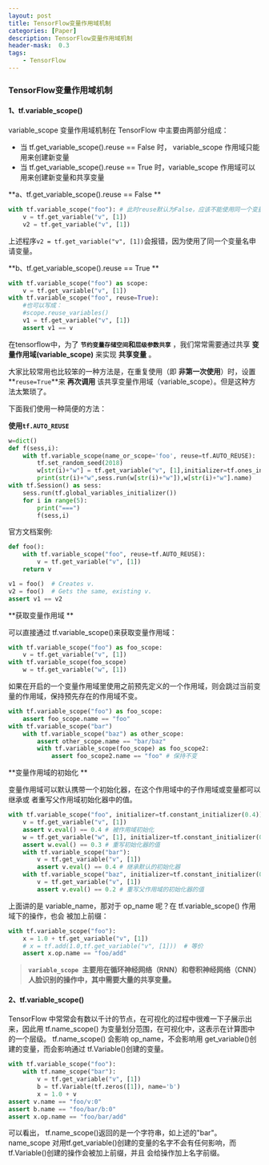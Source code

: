 ```yaml
---
layout: post
title: TensorFlow变量作用域机制
categories: [Paper]
description: TensorFlow变量作用域机制
header-mask:  0.3
tags: 
    - TensorFlow
---
```






### TensorFlow变量作用域机制

#### **1、tf.variable_scope()**
variable_scope 变量作用域机制在 TensorFlow 中主要由两部分组成：
- 当 tf.get_variable_scope().reuse == False 时， variable_scope 作用域只能用来创建新变量
- 当 tf.get_variable_scope().reuse == True 时，variable_scope 作用域可以用来创建新变量和共享变量

**a、tf.get_variable_scope().reuse == False **

```python
with tf.variable_scope("foo"): # 此时reuse默认为False，应该不能使用同一个变量名在此作用域下申请变量
	v = tf.get_variable("v", [1])
	v2 = tf.get_variable("v", [1])
```

上述程序`v2 = tf.get_variable("v", [1])`会报错，因为使用了同一个变量名申请变量。

**b、tf.get_variable_scope().reuse == True **



```python
with tf.variable_scope("foo") as scope:
	v = tf.get_variable("v", [1])
with tf.variable_scope("foo", reuse=True):
    #也可以写成：
    #scope.reuse_variables()
	v1 = tf.get_variable("v", [1])
	assert v1 == v
```



在tensorflow中，为了 **`节约变量存储空间`和`层级参数共享`** ，我们常常需要通过共享 **变量作用域(variable_scope)** 来实现 **共享变量** 。

大家比较常用也比较笨的一种方法是，在重复使用（即 **非第一次使用**）时，设置**` reuse=True `**来 **再次调用** 该共享变量作用域（variable_scope）。但是这种方法太繁琐了。

下面我们使用一种简便的方法：

**使用`tf.AUTO_REUSE`**

```python
w=dict()
def f(sess,i):
    with tf.variable_scope(name_or_scope='foo', reuse=tf.AUTO_REUSE):    ### 改动部分 ###
        tf.set_random_seed(2018)
        w[str(i)+"w"] = tf.get_variable("v", [1],initializer=tf.ones_initializer())
        print(str(i)+"w",sess.run(w[str(i)+"w"]),w[str(i)+"w"].name)
with tf.Session() as sess:
    sess.run(tf.global_variables_initializer())
    for i in range(5):
        print("===")
        f(sess,i)
```

官方文档案例:

```python
def foo():
    with tf.variable_scope("foo", reuse=tf.AUTO_REUSE):
        v = tf.get_variable("v", [1])
    return v

v1 = foo()  # Creates v.
v2 = foo()  # Gets the same, existing v.
assert v1 == v2
```

**获取变量作用域 **

可以直接通过 tf.variable_scope()来获取变量作用域：    

```python
with tf.variable_scope("foo") as foo_scope:
	v = tf.get_variable("v", [1])
with tf.variable_scope(foo_scope)
	w = tf.get_variable("w", [1])
```



如果在开启的一个变量作用域里使用之前预先定义的一个作用域，则会跳过当前变量的作用域，保持预先存在的作用域不变。    

```python
with tf.variable_scope("foo") as foo_scope:
	assert foo_scope.name == "foo"
with tf.variable_scope("bar")
	with tf.variable_scope("baz") as other_scope:
		assert other_scope.name == "bar/baz"
		with tf.variable_scope(foo_scope) as foo_scope2:
			assert foo_scope2.name == "foo" # 保持不变
```

**变量作用域的初始化 **

变量作用域可以默认携带一个初始化器，在这个作用域中的子作用域或变量都可以继承或 者重写父作用域初始化器中的值。    

```python
with tf.variable_scope("foo", initializer=tf.constant_initializer(0.4)):
	v = tf.get_variable("v", [1])
	assert v.eval() == 0.4 # 被作用域初始化
	w = tf.get_variable("w", [1], initializer=tf.constant_initializer(0.3)):
	assert w.eval() == 0.3 # 重写初始化器的值
	with tf.variable_scope("bar"):
		v = tf.get_variable("v", [1])
		assert v.eval() == 0.4 # 继承默认的初始化器
	with tf.variable_scope("baz", initializer=tf.constant_initializer(0.2)):
		v = tf.get_variable("v", [1])
		assert v.eval() == 0.2 # 重写父作用域的初始化器的值
```

上面讲的是 variable_name，那对于 op_name 呢？在 tf.variable_scope() 作用域下的操作，也会 被加上前缀：

```python
with tf.variable_scope("foo"):
	x = 1.0 + tf.get_variable("v", [1])
    # x = tf.add(1.0,tf.get_variable("v", [1]))  # 等价
    assert x.op.name == "foo/add"
```

> **`variable_scope `主要用在循环神经网络（RNN）和卷积神经网络（CNN）人脸识别的操作中，其中需要大量的共享变量。** 

#### **2、tf.variable_scope()**

TensorFlow 中常常会有数以千计的节点，在可视化的过程中很难一下子展示出来，因此用 tf.name_scope() 为变量划分范围，在可视化中，这表示在计算图中的一个层级。 tf.name_scope() 会影响 op_name，不会影响用 get_variable()创建的变量，而会影响通过 tf.Variable()创建的变量。    



```python
with tf.variable_scope("foo"):
	with tf.name_scope("bar"):
        v = tf.get_variable("v", [1])
        b = tf.Variable(tf.zeros([1]), name='b')
        x = 1.0 + v
assert v.name == "foo/v:0"
assert b.name == "foo/bar/b:0"
assert x.op.name == "foo/bar/add"
```

可以看出， tf.name_scope()返回的是一个字符串，如上述的"bar"。 name_scope 对用tf.get_variable()创建的变量的名字不会有任何影响，而 tf.Variable()创建的操作会被加上前缀，并且 会给操作加上名字前缀。